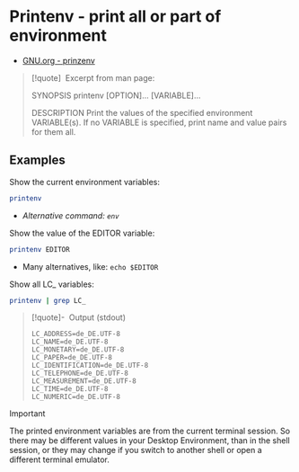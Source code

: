 # Printenv - print all or part of environment

- [GNU.org - prinzenv](https://www.gnu.org/software/coreutils/printenv)

> [!quote] &nbsp;Excerpt from man page:
> 
> SYNOPSIS
> printenv [OPTION]... [VARIABLE]...
> 
> DESCRIPTION
> Print the values of the specified environment VARIABLE(s).  If no VARIABLE is specified, print name and value pairs for them all.

## Examples

Show the current environment variables:
```bash
printenv
```
- _Alternative command: `env`_

Show the value of the EDITOR variable:
```bash
printenv EDITOR
```
- Many alternatives, like: `echo $EDITOR`

Show all LC_ variables:
```bash
printenv | grep LC_
```

> [!quote]- &nbsp;Output (stdout)
> 
> ```
> LC_ADDRESS=de_DE.UTF-8
> LC_NAME=de_DE.UTF-8
> LC_MONETARY=de_DE.UTF-8
> LC_PAPER=de_DE.UTF-8
> LC_IDENTIFICATION=de_DE.UTF-8
> LC_TELEPHONE=de_DE.UTF-8
> LC_MEASUREMENT=de_DE.UTF-8
> LC_TIME=de_DE.UTF-8
> LC_NUMERIC=de_DE.UTF-8
> ```


> [!important]
> The printed environment variables are from the current terminal session. So there may be different values in your Desktop Environment, than in the shell session, or they may change if you switch to another shell or open a different terminal emulator.

